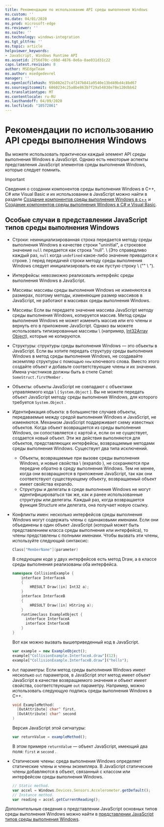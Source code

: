 ```yaml
---
title: Рекомендации по использованию API среды выполнения Windows
ms.custom: ''
ms.date: 04/01/2020
ms.prod: microsoft-edge
ms.reviewer: ''
ms.suite: ''
ms.technology: windows-integration
ms.tgt_pltfrm: ''
ms.topic: article
helpviewer_keywords:
- JavaScript, Windows Runtime API
ms.assetid: 2f56d70c-c80d-4876-8e6a-8ae031d31c22
caps.latest.revision: 8
author: MSEdgeTeam
ms.author: msedgedevrel
manager: ''
ms.openlocfilehash: 95b082e27c4f247b841a9540e13bd49bd4c8bd67
ms.sourcegitcommit: 6860234c25a8be863b7f29a54838e78e120dbb62
ms.translationtype: MT
ms.contentlocale: ru-RU
ms.lasthandoff: 04/09/2020
ms.locfileid: "10572861"
---
```

# Рекомендации по использованию API среды выполнения Windows  

Вы можете использовать практически каждый элемент API среды выполнения Windows в JavaScript.  Однако есть некоторые аспекты представления JavaScript элементов среды выполнения Windows, которые следует помнить.  

> [!IMPORTANT]
> Сведения о создании компонентов среды выполнения Windows в C++, C# или Visual Basic и их использовании в JavaScript можно найти в разделе [Создание компонентов среды выполнения Windows в c++][WindowsUwpComponentsCreatingCpp] и [Создание компонентов среды выполнения Windows в C# и Visual Basic][WindowsUwpComponentsCreatingCsharpVb].  

## Особые случаи в представлении JavaScript типов среды выполнения Windows  

*   Строки: неинициализированная строка передается методу среды выполнения Windows в качестве строки "uninitial", а строковое значение `null` передается как строка "null".  \ (Это справедливо каждый раз, `null` когда `undefined` какое-либо значение приводится к строке. \) перед передачей строки методу среды выполнения Windows следует инициализировать ее как пустую строку \ ("" \ ").  
*   Интерфейсы: невозможно реализовать интерфейс среды выполнения Windows в JavaScript.  
*   Массивы: массивы среды выполнения Windows не изменяются в размерах, поэтому методы, изменяющие размер массивов в JavaScript, не работают в массивах среды выполнения Windows.  
*   Массивы: Если вы передаете значение массива JavaScript методу среды выполнения Windows, копируется массив.  Метод среды выполнения Windows не может изменить массив или его члены и вернуть его в приложение JavaScript.  Однако вы можете использовать типизированные массивы \ (например, [Int32Array Object][MDNInt32array]\), которые не копируются.  
*   Структуры: структуры среды выполнения Windows — это объекты в JavaScript.  Если вы хотите передать структуру среды выполнения Windows в метод среды выполнения Windows, не создавайте экземпляр структуры с помощью `new` ключевого слова.  Вместо этого создайте объект и добавьте соответствующие члены и их значения.  Имена участников должны быть в стиле Camel: `SomeStruct.firstMember` .  
*   Объекты: объекты JavaScript не совпадают с объектами управляемого кода \ ( `System.Object` \).  Вы не можете передать объект JavaScript методу среды выполнения Windows, для которого требуется `System.Object` .  
*   Идентификация объекта: в большинстве случаев объекты, передаваемые между средой выполнения Windows и JavaScript, не изменяются.  Механизм JavaScript поддерживает схему известных объектов.  Когда объект возвращается из среды выполнения Windows, он сопоставляется с картой и, если он не существует, создается новый объект.  Эти же действия выполняются для объектов, представляющих интерфейсы, возвращаемые методами среды выполнения Windows.  Существует два типа исключений.  

    *   Объекты, возвращаемые при вызове среды выполнения Windows, и новые свойства \ (expando \), не сохраняются при передаче обратно в среду выполнения Windows.  Тем не менее, когда они возвращаются в приложение JavaScript, так как они соответствуют существующему объекту, возвращаемый объект имеет свойства expando.  
    *   Структуры и делегаты в среде выполнения Windows не могут идентифицироваться так же, как и ранее использованные структуры или делегаты.  Каждый раз, когда возвращается функция Structure или делегата, она получает новую ссылку.  

*   Конфликты имен: несколько интерфейсов среды выполнения Windows могут содержать члены с одинаковыми именами.  Если они объединены в один объект JavaScript (который может быть представлением класса среды выполнения или интерфейса), то члены представлены с полными именами.  Чтобы вызвать эти члены, используйте следующий синтаксис:  
    
    ```cpp
    Class["MemberName"](parameter)
    ```  
    
    В следующем коде у двух интерфейсов есть метод Draw, а в классе среды выполнения реализованы оба интерфейса.  
    
    ```cpp
    namespace CollisionExample {
        interface InterfaceA
        {
            HRESULT Draw([in] Int32 a);
        }
        interface InterfaceB
        {
            HRESULT Draw([in] HString a);
        }
        runtimeclass ExampleObject {
          interface InterfaceA
          interface InterfaceB
        }
    }
    ```  
    
    Вот как можно вызвать вышеприведенный код в JavaScript.  
    
    ```javascript
    var example = new ExampleObject();
    example["CollisionExample.InterfaceA.draw"](12);
    example["CollisionExample.InterfaceB.draw"]("hello");
    ```  
    
*   `Out` параметры: Если метод среды выполнения Windows имеет несколько `out` параметров, в JavaScript этот метод имеет объект JavaScript в качестве возвращаемого значения и объект имеет свойства, соответствующие `out` параметру.  Например, можно использовать следующую подпись среды выполнения Windows в C++.  
    
    ```cpp
    void ExampleMethod(
      [OutAttribute] char^ first,
      [OutAttribute] char^ second
    )
    ```  
    
    Версия JavaScript этой сигнатуры:  
    
    ```javascript
    var returnValue = exampleMethod();
    ```  
    
    В этом примере `returnValue` — объект JavaScript, имеющий два поля: `first` и `second` .  
    
*   Статические члены: среда выполнения Windows определяет статические члены и члены экземпляра.  В JavaScript статические члены добавляются в объект, связанный с классом или интерфейсом среды выполнения Windows.  
    
    ```javascript
    // Static method.
    var accel = Windows.Devices.Sensors.Accelerometer.getDefault();
    // Instance method.
    var reading = accel.getCurrentReading();
    ```  
    
Дополнительные сведения о представлении JavaScript основных типов среды выполнения Windows можно найти в [представлении JavaScript типов среды выполнения Windows][WindowsRuntimeJavascriptTypes].  

<!-- image links -->  

<!-- links -->  
 
[WindowsRuntimeJavascriptTypes]: /microsoft-edge/windows-runtime/javascript-representation-of-windows-runtime-types "Представление типов среды выполнения Windows в JavaScript"

[WindowsUwpComponentsCreatingCpp]: /windows/uwp/winrt-components/creating-windows-runtime-components-in-cpp "Компоненты среды выполнения Windows с C++/CX"  
[WindowsUwpComponentsCreatingCsharpVb]: /windows/uwp/winrt-components/creating-windows-runtime-components-in-csharp-and-visual-basic "Компоненты среды выполнения Windows в C# и Visual Basic"  

[MDNInt32array]: https://developer.mozilla.org/docs/Web/JavaScript/Reference/Global_Objects/Int32Array "Int32Array | MDN"  